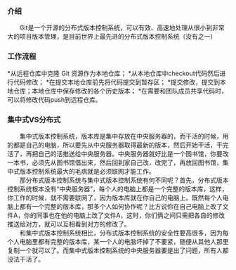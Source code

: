 ### 介绍
&emsp;&emsp;Git是一个开源的分布式版本控制系统，可以有效、高速地处理从很小到非常大的项目版本管理，是目前世界上最先进的分布式版本控制系统（没有之一）
### 工作流程
*从远程仓库中克隆 Git 资源作为本地仓库；
*从本地仓库中checkout代码然后进行代码修改；
*在提交本地仓库前先将代码提交到暂存区；
*提交修改，提交到本地仓库；本地仓库中保存修改的各个历史版本；
*在需要和团队成员共享代码时，可以将修改代码push到远程仓库。
### 集中式VS分布式
&emsp;&emsp;集中式版本控制系统，版本库是集中存放在中央服务器的，而干活的时候，用的都是自己的电脑，所以要先从中央服务器取得最新的版本，然后开始干活，干完活了，再把自己的活推送给中央服务器。中央服务器就好比是一个图书馆，你要改一本书，必须先从图书馆借出来，然后回到家自己改，改完了，再放回图书馆，集中式版本控制系统最大的毛病就是必须联网才能工作。</br>
&emsp;&emsp;那分布式版本控制系统与集中式版本控制系统有何不同呢？首先，分布式版本控制系统根本没有“中央服务器”，每个人的电脑上都是一个完整的版本库，这样，你工作的时候，就不需要联网了，因为版本库就在你自己的电脑上。既然每个人电脑上都有一个完整的版本库，那多个人如何协作呢？比方说你在自己电脑上改了文件A，你的同事也在他的电脑上改了文件A，这时，你们俩之间只需把各自的修改推送给对方，就可以互相看到对方的修改了。</br>
&emsp;&emsp;和集中式版本控制系统相比，分布式版本控制系统的安全性要高很多，因为每个人电脑里都有完整的版本库，某一个人的电脑坏掉了不要紧，随便从其他人那里复制一个就可以了。而集中式版本控制系统的中央服务器要是出了问题，所有人都没法干活了。